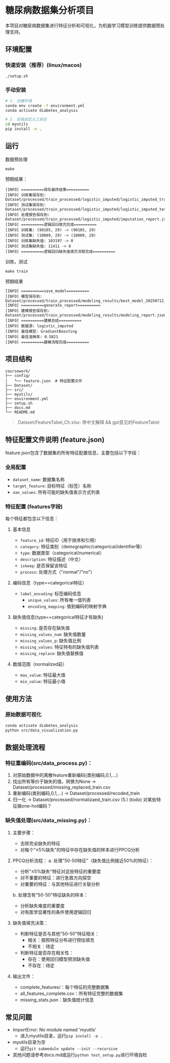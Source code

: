 # 糖尿病数据集分析项目

本项目对糖尿病数据集进行特征分析和可视化，为机器学习模型训练提供数据预处理支持。

## 环境配置

### 快速安装（推荐）(linux/macos)

```bash
./setup.sh
```

### 手动安装

```bash
# 1. 创建环境
conda env create -f environment.yml
conda activate diabetes_analysis

# 2. 安装自定义工具包
cd myutils
pip install -e .
```

## 运行
数据预处理
```
make
```
预期结果：
```
[INFO] ==========保存最终结果==========
[INFO] 训练集保存到: Dataset/processed/train_processed/logistic_imputed/logistic_imputed_train_final.csv
[INFO] 测试集保存到: Dataset/processed/train_processed/logistic_imputed/logistic_imputed_test_final.csv
[INFO] 处理报告保存到: Dataset/processed/train_processed/logistic_imputed/imputation_report.json
[INFO] ==========逻辑回归填充完成==========
[INFO] 训练集: (90105, 29) -> (90105, 29)
[INFO] 测试集: (10009, 29) -> (10009, 29)
[INFO] 训练集缺失值: 103197 -> 0
[INFO] 测试集缺失值: 11411 -> 0
[INFO] ==========逻辑回归缺失值填充流程完成==========
```
训练，测试
```
make train
```
预期结果
```
[INFO] ==========save_model==========
[INFO] 模型保存到: Dataset/processed/train_processed/modeling_results/best_model_20250712_144301.pkl
[INFO] ==========generate_report==========
[INFO] 建模报告保存到: Dataset/processed/train_processed/modeling_results/modeling_report.json
[INFO] ==========建模总结==========
[INFO] 数据源: logistic_imputed
[INFO] 最佳模型: GradientBoosting
[INFO] 最佳准确率: 0.5821
[INFO] ==========建模流程完成==========
```


## 项目结构

```
coursework/
├── config/
│   └── feature.json  # 特征配置文件
├── Dataset/
├── src/
├── myutils/
├── environment.yml
├── setup.sh
├── docs.md
└── README.md
```

> Dataset/FeatureTabel_Ch.xlsx: 带中文解释 && gpt意见的FeatureTabel

## 特征配置文件说明 (feature.json)

feature.json包含了数据集的所有特征配置信息，主要包括以下字段：

### 全局配置
- `dataset_name`: 数据集名称
- `target_feature`: 目标特征（标签）名称
- `nan_values`: 所有可能的缺失值表示方式列表

### 特征配置 (features字段)
每个特征都包含以下信息：

1. 基本信息
   - `feature_id`: 特征ID（用于排序和引用）
   - `category`: 特征类别（demographic/categorical/identifier等）
   - `type`: 数据类型（categorical/numerical）
   - `description`: 特征描述（中文）
   - `iskeep`: 是否保留该特征
   - `process`: 处理方式（"normal"/"no"）

2. 编码信息（type==categorical特征）
   - `label_encoding`: 标签编码信息
     - `unique_values`: 所有唯一值列表
     - `encoding_mapping`: 值到编码的映射字典

3. 缺失值信息(type==categorical特征才有缺失)
   - `missing`: 是否存在缺失值
   - `missing_values_num`: 缺失值数量
   - `missing_values_p`: 缺失值比例
   - `missing_values`: 特征特有的缺失值列表
   - `missing_replace`: 缺失值替换值

4. 数值范围（normalized前）
   - `max_value`: 特征最大值
   - `min_value`: 特征最小值

## 使用方法

### 原始数据可视化
```bash
conda activate diabetes_analysis
python src/data_visualization.py
```

## 数据处理流程

### 特征重编码(src/data_process.py)：
1. 对原始数据中的离散feature重新编码(类别编码,0,1,...)
2. 找出所有等价于缺失的值，转换为None -> Dataset/processed/missing_replaced_train.csv
3. 重新编码(类别编码,0,1,...) -> Dataset/processed/recoded_train
4. 归一化 -> Dataset/processed/normalizaed_train.csv
(5.) (todo) 对某些特征做one-hot编码？

### 缺失值处理(src/data_missing.py)：
1. 主要步骤：
   - 去除完全缺失的特征
   - 对每个"≤5%缺失"的特征中存在缺失值的样本进行PPCQ分析

2. PPCQ分析流程：
   a. 处理"50-50特征"（缺失值比例接近50%的特征）：
      - 分析"≤5%缺失"特征对这些特征的重要度
      - 对不重要的特征：进行急救方向探空
      - 对重要的特征：与其他特征进行关联分析
   
   b. 处理含有"50-50"特征缺失的样本：
      - 分析缺失难度的重要度
      - 对有医学显著性的条件使用逻辑回归
      
3. 缺失值填充决策：
   - 判断特征是否与其他"50-50"特征相关：
     - 相关：按照特征分布进行预估填充
     - 不相关：待定
   - 判断特征是否存在相关性：
     - 存在：使用回归模型预测缺失值
     - 不存在：待定

4. 输出文件：
   - complete_features/：每个特征的完整数据集
   - all_features_complete.csv：所有特征完整的数据集
   - missing_stats.json：缺失值统计信息

## 常见问题

- ImportError: No module named 'myutils'
  - 进入myutils目录，运行`pip install -e .`
- myutils目录为空
  - 运行`git submodule update --init --recursive`
- 其他问题请参考docs.md或运行`python test_setup.py`进行环境自检 
 